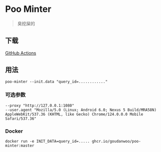 # Poo Minter

> 臭挖屎的

## 下载

[GitHub Actions](https://github.com/GoudanWoo/poo-minter/actions/workflows/build.yml)

## 用法

```shell
poo-minter --init.data "query_id=............"
```

### 可选参数

```shell
--proxy "http://127.0.0.1:1080"
--user.agent "Mozilla/5.0 (Linux; Android 6.0; Nexus 5 Build/MRA58N) AppleWebKit/537.36 (KHTML, like Gecko) Chrome/124.0.0.0 Mobile Safari/537.36"
```

### Docker

```shell
docker run -e INIT_DATA=query_id=..... ghcr.io/goudanwoo/poo-minter:master
```
